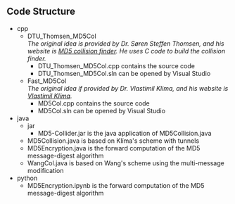 ## Code Structure
* cpp
    * DTU_Thomsen_MD5Col  
    *The original idea is provided by Dr. Søren Steffen Thomsen, and his website is [MD5 collision finder](http://www2.mat.dtu.dk/people/oldusers/S.Thomsen/wangmd5/). He uses C code to build the collision finder.*
        * DTU_Thomsen_MD5Col.cpp contains the source code
        * DTU_Thomsen_MD5Col.sln can be opened by Visual Studio
    * Fast_MD5Col  
    *The original idea if provided by Dr. Vlastimil Klima, and his website is [Vlastimil Klíma](https://cryptography.hyperlink.cz/).*
        * MD5Col.cpp contains the source code
        * MD5Col.sln can be opened by Visual Studio
* java
    * jar
        * MD5-Collider.jar is the java application of MD5Collision.java
    * MD5Collision.java is based on Klíma's scheme with tunnels
    * MD5Encryption.java is the forward computation of the MD5 message-digest algorithm
    * WangCol.java is based on Wang's scheme using the multi-message modification
* python
    * MD5Encryption.ipynb is the forward computation of the MD5 message-digest algorithm
